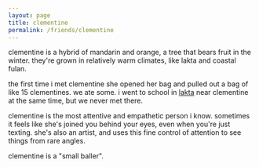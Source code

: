 ```yaml
---
layout: page
title: clementine
permalink: /friends/clementine
---
```


clementine is a hybrid of mandarin and orange, a tree that bears fruit in the winter. they're grown in relatively warm climates, like lakta and coastal fulan.

the first time i met clementine she opened her bag and pulled out a bag of like 15 clementines. we ate some. i went to school in [lakta](/places/lakta) near clementine at the same time, but we never met there.  

clementine is the most attentive and empathetic person i know. sometimes it feels like she's joined you behind your eyes, even when you're just texting. she's also an artist, and uses this fine control of attention to see things from rare angles.

clementine is a "small baller".